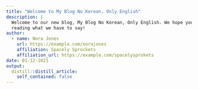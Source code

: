 ```yaml
---
title: "Welcome to My Blog No Korean, Only English"
description: |
  Welcome to our new blog, My Blog No Korean, Only English. We hope you enjoy 
  reading what we have to say!
author:
  - name: Nora Jones 
    url: https://example.com/norajones
    affiliation: Spacely Sprockets
    affiliation_url: https://example.com/spacelysprokets
date: 01-12-2021
output:
  distill::distill_article:
    self_contained: false
---
```






```{.r .distill-force-highlighting-css}
```
